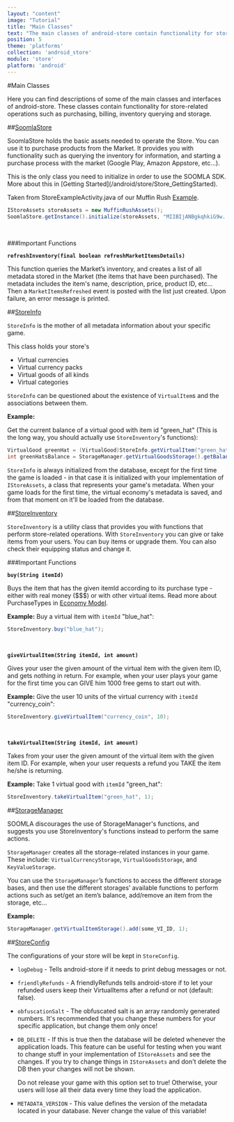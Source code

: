 ```yaml
---
layout: "content"
image: "Tutorial"
title: "Main Classes"
text: "The main classes of android-store contain functionality for store-related operations such as purchasing, billing, inventory querying and storage."
position: 5
theme: 'platforms'
collection: 'android_store'
module: 'store'
platform: 'android'
---
```


#Main Classes

Here you can find descriptions of some of the main classes and interfaces of android-store. These classes contain functionality for store-related operations such as purchasing, billing, inventory querying and storage.

##[SoomlaStore](https://github.com/soomla/android-store/blob/master/SoomlaAndroidStore/src/com/soomla/store/SoomlaStore.java)

SoomlaStore holds the basic assets needed to operate the Store. You can use it to purchase products from the Market. It provides you with functionality such as querying the inventory for information, and starting a purchase process with the market (Google Play, Amazon Appstore, etc…).

<div class="info-box">This is the only class you need to initialize in order to use the SOOMLA SDK. More about this in [Getting Started](/android/store/Store_GettingStarted).</div>

Taken from StoreExampleActivity.java of our Muffin Rush [Example](https://github.com/soomla/android-store/tree/master/SoomlaAndroidExample/src/com/soomla/example).

``` java
IStoreAssets storeAssets = new MuffinRushAssets();
SoomlaStore.getInstance().initialize(storeAssets, "MIIBIjANBgkqhkiG9w...");
```

<br>

###Important Functions

**`refreshInventory(final boolean refreshMarketItemsDetails)`**

This function queries the Market’s inventory, and creates a list of all metadata stored in the Market (the items that have been purchased). The metadata includes the item's name, description, price, product ID, etc… Then a `MarketItemsRefreshed` event is posted with the list just created. Upon failure, an error message is printed.

##[StoreInfo](https://github.com/soomla/android-store/blob/master/SoomlaAndroidStore/src/com/soomla/store/data/StoreInfo.java)

`StoreInfo` is the mother of all metadata information about your specific game.

This class holds your store's

- Virtual currencies
- Virtual currency packs
- Virtual goods of all kinds
- Virtual categories

`StoreInfo` can be questioned about the existence of `VirtualItem`s and the associations between them.

**Example:**

Get the current balance of a virtual good with item id "green_hat" (This is the long way, you should actually use `StoreInventory`'s functions):

``` java
VirtualGood greenHat = (VirtualGood)StoreInfo.getVirtualItem("green_hat");
int greenHatsBalance = StorageManager.getVirtualGoodsStorage().getBalance(greenHat);
```

`StoreInfo` is always initialized from the database, except for the first time the game is loaded - in that case it is initialized with your implementation of `IStoreAssets`, a class that represents your game's metadata. When your game loads for the first time, the virtual economy's metadata is saved, and from that moment on it'll be loaded from the database.


##[StoreInventory](https://github.com/soomla/android-store/blob/master/SoomlaAndroidStore/src/com/soomla/store/StoreInventory.java)

`StoreInventory` is a utility class that provides you with functions that perform store-related operations. With `StoreInventory` you can give or take items from your users. You can buy items or upgrade them. You can also check their equipping status and change it.

###Important Functions

**`buy(String itemId)`**

Buys the item that has the given itemId according to its purchase type - either with real money ($$$) or with other virtual items. Read more about PurchaseTypes in [Economy Model](/android/store/Store_Model).

**Example:** Buy a virtual item with `itemId` "blue_hat":

``` java
StoreInventory.buy("blue_hat");
```

<br>

**`giveVirtualItem(String itemId, int amount)`**

Gives your user the given amount of the virtual item with the given item ID, and gets nothing in return. For example, when your user plays your game for the first time you can GIVE him 1000 free gems to start out with.

**Example:** Give the user 10 units of the virtual currency with `itemId` "currency_coin":

``` java
StoreInventory.giveVirtualItem("currency_coin", 10);
```

<br>

**`takeVirtualItem(String itemId, int amount)`**

Takes from your user the given amount of the virtual item with the given item ID. For example, when your user requests a refund you TAKE the item he/she is returning.

**Example:**  Take 1 virtual good with `itemId` "green_hat":

``` java
StoreInventory.takeVirtualItem("green_hat", 1);
```

##[StorageManager](https://github.com/soomla/android-store/blob/master/SoomlaAndroidStore/src/com/soomla/store/data/StorageManager.java)

<div class="warning-box">SOOMLA discourages the use of StorageManager's functions, and suggests you use StoreInventory's functions instead to perform the same actions.</div>

`StorageManager` creates all the storage-related instances in your game. These include: `VirtualCurrencyStorage`, `VirtualGoodsStorage`, and `KeyValueStorage`.

You can use the `StorageManager`’s functions to access the different storage bases, and then use the different storages’ available functions to perform actions such as set/get an item’s balance, add/remove an item from the storage, etc…

**Example:**

``` java
StorageManager.getVirtualItemStorage().add(some_VI_ID, 1);
```


##[StoreConfig](https://github.com/soomla/android-store/blob/master/SoomlaAndroidStore/src/com/soomla/store/StoreConfig.java)

The configurations of your store will be kept in `StoreConfig`.

* `logDebug` - Tells android-store if it needs to print debug messages or not.

* `friendlyRefunds` - A friendlyRefunds tells android-store if to let your refunded users keep their VirtualItems after a refund or not (default: false).

* `obfuscationSalt` - The obfuscated salt is an array randomly generated numbers. It's recommended that you change these numbers for your specific application, but change them only once!

* `DB_DELETE` - If this is true then the database will be deleted whenever the application loads. This feature can be useful for testing when you want to change stuff in your implementation of `IStoreAssets` and see the changes. If you try to change things in `IStoreAssets` and don't delete the DB then your changes will not be shown.

    <div class="warning-box">Do not release your game with this option set to true! Otherwise, your users will lose all their data every time they load the application.</div>

* `METADATA_VERSION` - This value defines the version of the metadata located in your database. Never change the value of this variable!
